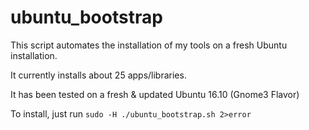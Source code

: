 # ubuntu_bootstrap
This script automates the installation of my tools on a fresh Ubuntu installation.

It currently installs about 25 apps/libraries.

It has been tested on a fresh & updated Ubuntu 16.10 (Gnome3 Flavor)

To install, just run ```sudo -H ./ubuntu_bootstrap.sh 2>error```
